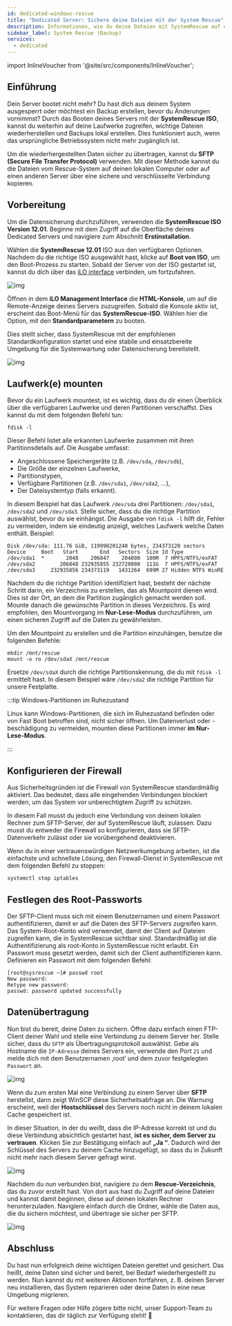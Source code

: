 ```yaml
---
id: dedicated-windows-rescue
title: "Dedicated Server: Sichere deine Dateien mit der System Rescue"
description: Informationen, wie du deine Dateien mit SystemRescue auf deinem Dedicated Server von ZAP-Hosting sichern kannst - ZAP-Hosting.com Dokumentation
sidebar_label: System Rescue (Backup)
services:
  - dedicated
---
```


import InlineVoucher from '@site/src/components/InlineVoucher';

## Einführung

Dein Server bootet nicht mehr? Du hast dich aus deinem System ausgesperrt oder möchtest ein Backup erstellen, bevor du Änderungen vornimmst?
Durch das Booten deines Servers mit der **SystemRescue ISO**, kannst du weiterhin auf deine Laufwerke zugreifen, wichtige Dateien wiederherstellen und Backups lokal erstellen. Dies funktioniert auch, wenn das ursprüngliche Betriebssystem nicht mehr zugänglich ist.

Um die wiederhergestellten Daten sicher zu übertragen, kannst du **SFTP (Secure File Transfer Protocol)** verwenden. Mit dieser Methode kannst du die Dateien vom Rescue-System auf deinen lokalen Computer oder auf einen anderen Server über eine sichere und verschlüsselte Verbindung kopieren.

<InlineVoucher />



## Vorbereitung
Um die Datensicherung durchzuführen, verwenden die **SystemRescue ISO Version 12.01**. Beginne mit dem Zugriff auf die Oberfläche deines Dedicated Servers und navigiere zum Abschnitt **Erstinstallation**.

Wählen die **SystemRescue 12.01** ISO aus den verfügbaren Optionen. Nachdem du die richtige ISO ausgewählt hast, klicke auf **Boot von ISO**, um den Boot-Prozess zu starten. Sobald der Server von der ISO gestartet ist, kannst du dich über das [iLO interface](dedicated-ilo.md) verbinden, um fortzufahren.

![img](https://screensaver01.zap-hosting.com/index.php/s/L35tCT8zJ4riTko/preview)



Öffnen in dem **iLO Management Interface** die **HTML-Konsole**, um auf die Remote-Anzeige deines Servers zuzugreifen. Sobald die Konsole aktiv ist, erscheint das Boot-Menü für das **SystemRescue-ISO**. Wählen hier die Option, mit den **Standardparametern** zu booten.

Dies stellt sicher, dass SystemRescue mit der empfohlenen Standardkonfiguration startet und eine stabile und einsatzbereite Umgebung für die Systemwartung oder Datensicherung bereitstellt.

![img](https://screensaver01.zap-hosting.com/index.php/s/gzLJxw9FWZs4AJ7/download)


## Laufwerk(e) mounten

Bevor du ein Laufwerk mountest, ist es wichtig, dass du dir einen Überblick über die verfügbaren Laufwerke und deren Partitionen verschaffst. Dies kannst du mit dem folgenden Befehl tun:

```
fdisk -l
```

Dieser Befehl listet alle erkannten Laufwerke zusammen mit ihren Partitionsdetails auf. Die Ausgabe umfasst:

- Angeschlossene Speichergeräte (z.B. `/dev/sda`, `/dev/sdb`),
- Die Größe der einzelnen Laufwerke,
- Partitionstypen,
- Verfügbare Partitionen (z.B. `/dev/sda1`, `/dev/sda2`, ...),
- Der Dateisystemtyp (falls erkannt).

In diesem Beispiel hat das Laufwerk `/dev/sda` drei Partitionen: `/dev/sda1`, `/dev/sda2` und `/dev/sda3`. Stelle sicher, dass du die richtige Partition auswählst, bevor du sie einhängst. Die Ausgabe von `fdisk -l` hilft dir, Fehler zu vermeiden, indem sie eindeutig anzeigt, welches Laufwerk welche Daten enthält. Beispiel:

```
Disk /dev/sda: 111.76 GiB, 119998201240 bytes, 234373120 sectors
Device     Boot   Start       End   Sectors  Size Id Type
/dev/sda1  *       2048    206847    204800  100M  7 HPFS/NTFS/exFAT
/dev/sda2        206848 232935855 232728008  111G  7 HPFS/NTFS/exFAT
/dev/sda3     232935856 234373119   1431264  699M 27 Hidden NTFS WinRE
```

Nachdem du die richtige Partition identifiziert hast, besteht der nächste Schritt darin, ein Verzeichnis zu erstellen, das als Mountpoint dienen wird. Dies ist der Ort, an dem die Partition zugänglich gemacht werden soll. Mounte danach die gewünschte Partition in dieses Verzeichnis. Es wird empfohlen, den Mountvorgang im **Nur-Lese-Modus** durchzuführen, um einen sicheren Zugriff auf die Daten zu gewährleisten. 

Um den Mountpoint zu erstellen und die Partition einzuhängen, benutze die folgenden Befehle:

```
mkdir /mnt/rescue
mount -o ro /dev/sdaX /mnt/rescue
```

Ersetze `/dev/sdaX` durch die richtige Partitionskennung, die du mit `fdisk -l` ermittelt hast. In diesem Beispiel wäre `/dev/sda2` die richtige Partition für unsere Festplatte.

:::tip  Windows-Partitionen im Ruhezustand

Linux kann Windows-Partitionen, die sich im Ruhezustand befinden oder von Fast Boot betroffen sind, nicht sicher öffnen. Um Datenverlust oder -beschädigung zu vermeiden, mounten diese Partitionen immer **im Nur-Lese-Modus**.

:::

## Konfigurieren der Firewall

Aus Sicherheitsgründen ist die Firewall von SystemRescue standardmäßig aktiviert. Das bedeutet, dass alle eingehenden Verbindungen blockiert werden, um das System vor unberechtigtem Zugriff zu schützen.

In diesem Fall musst du jedoch eine Verbindung von deinem lokalen Rechner zum SFTP-Server, der auf SystemRescue läuft, zulassen. Dazu musst du entweder die Firewall so konfigurieren, dass sie SFTP-Datenverkehr zulässt oder sie vorübergehend deaktivieren.

Wenn du in einer vertrauenswürdigen Netzwerkumgebung arbeiten, ist die einfachste und schnellste Lösung, den Firewall-Dienst in SystemRescue mit dem folgenden Befehl zu stoppen:

```
systemctl stop iptables
```



## Festlegen des Root-Passworts

Der SFTP-Client muss sich mit einem Benutzernamen und einem Passwort authentifizieren, damit er auf die Daten des SFTP-Servers zugreifen kann. Das System-Root-Konto wird verwendet, damit der Client auf Dateien zugreifen kann, die in SystemRescue sichtbar sind. Standardmäßig ist die Authentifizierung als root-Konto in SystemRescue nicht erlaubt. Ein Passwort muss gesetzt werden, damit sich der Client authentifizieren kann. Definieren ein Passwort mit dem folgenden Befehl:

```
[root@sysrescue ~]# passwd root
New password:
Retype new password:
passwd: password updated successfully
```

## Datenübertragung

Nun bist du bereit, deine Daten zu sichern. Öffne dazu einfach einen FTP-Client deiner Wahl und stelle eine Verbindung zu deinem Server her. Stelle sicher, dass du `SFTP` als Übertragungsprotokoll auswählst. Gebe als Hostname die `IP-Adresse` deines Servers ein, verwende den Port `21` und melde dich mit dem Benutzernamen ‚root‘ und dem zuvor festgelegten `Passwort` an.

![img](https://screensaver01.zap-hosting.com/index.php/s/armZ9db3nXsJW2o/download)

Wenn du zum ersten Mal eine Verbindung zu einem Server über **SFTP** herstellst, dann zeigt WinSCP diese Sicherheitsabfrage an. Die Warnung erscheint, weil der **Hostschlüssel** des Servers noch nicht in deinem lokalen Cache gespeichert ist.

In dieser Situation, in der du weißt, dass die IP-Adresse korrekt ist und du diese Verbindung absichtlich gestartet hast, **ist es sicher, dem Server zu vertrauen**. Klicken Sie zur Bestätigung einfach auf **„Ja “**. Dadurch wird der Schlüssel des Servers zu deinem Cache hinzugefügt, so dass du in Zukunft nicht mehr nach diesem Server gefragt wirst.

![img](https://screensaver01.zap-hosting.com/index.php/s/y5353jyzky67LxB/preview)

Nachdem du nun verbunden bist, navigiere zu dem **Rescue-Verzeichnis**, das du zuvor erstellt hast. Von dort aus hast du Zugriff auf deine Dateien und kannst damit beginnen, diese auf deinen lokalen Rechner herunterzuladen. Navigiere einfach durch die Ordner, wähle die Daten aus, die du sichern möchtest, und übertrage sie sicher per SFTP.

![img](https://screensaver01.zap-hosting.com/index.php/s/QiS4wiTWXx6g8aT/download)

## Abschluss

Du hast nun erfolgreich deine wichtigen Dateien gerettet und gesichert. Das heißt, deine Daten sind sicher und bereit, bei Bedarf wiederhergestellt zu werden. Nun kannst du mit weiteren Aktionen fortfahren, z. B. deinen Server neu installieren, das System reparieren oder deine Daten in eine neue Umgebung migrieren.

Für weitere Fragen oder Hilfe zögere bitte nicht, unser Support-Team zu kontaktieren, das dir täglich zur Verfügung steht! 🙂